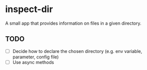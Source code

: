 # inspect-dir

A small app that provides information on files in a given directory. 

## TODO

- [ ] Decide how to declare the chosen directory (e.g. env variable, parameter, config file)
- [ ] Use async methods